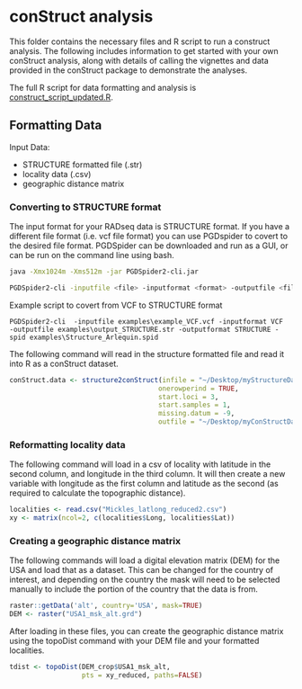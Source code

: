 # conStruct analysis

This folder contains the necessary files and R script to run a construct analysis. The following includes information to get started with your own conStruct analysis, along with details of calling the vignettes and data provided in the conStruct package to demonstrate the analyses. 

The full R script for data formatting and analysis is [construct_script_updated.R](https://github.com/TannerMyers/RADseq-popgen-pipeline/blob/main/conStruct/construct_script_updated.R).

## Formatting Data

Input Data:
- STRUCTURE formatted file (.str)
- locality data (.csv)
- geographic distance matrix

### Converting to STRUCTURE format
The input format for your RADseq data is STRUCTURE format. If you have a different file format (i.e. vcf file format) you can use PGDspider to covert to the desired file format. PGDSpider can be downloaded and run as a GUI, or can be run on the command line using bash. 

```bash
java -Xmx1024m -Xms512m -jar PGDSpider2-cli.jar

PGDSpider2-cli -inputfile <file> -inputformat <format> -outputfile <file> -outputformat <format> -spid <file>
```
Example script to covert from VCF to STRUCTURE format
```
PGDSpider2-cli  -inputfile examples\example_VCF.vcf -inputformat VCF
-outputfile examples\output_STRUCTURE.str -outputformat STRUCTURE -spid examples\Structure_Arlequin.spid
```

The following command will read in the structure formatted file and read it into R as a conStruct dataset. 
```R
conStruct.data <- structure2conStruct(infile = "~/Desktop/myStructureData.str",
                                     onerowperind = TRUE,
                                     start.loci = 3,
                                     start.samples = 1,
                                     missing.datum = -9,
                                     outfile = "~/Desktop/myConStructData")
 ```
### Reformatting locality data

The following command will load in a csv of locality with latitude in the second column, and longitude in the third column. It will then create a new variable with longitude as the first column and latitude as the second (as required to calculate the topographic distance). 
```R
localities <- read.csv("Mickles_latlong_reduced2.csv")
xy <- matrix(ncol=2, c(localities$Long, localities$Lat))
```

### Creating a geographic distance matrix

The following commands will load a digital elevation matrix (DEM) for the USA and load that as a dataset. This can be changed for the country of interest, and depending on the country the mask will need to be selected manually to include the portion of the country that the data is from. 
```R
raster::getData('alt', country='USA', mask=TRUE)
DEM <- raster("USA1_msk_alt.grd")
```
After loading in these files, you can create the geographic distance matrix using the topoDist command with your DEM file and your formatted localities. 
```R
tdist <- topoDist(DEM_crop$USA1_msk_alt,  
                  pts = xy_reduced, paths=FALSE) 
```

